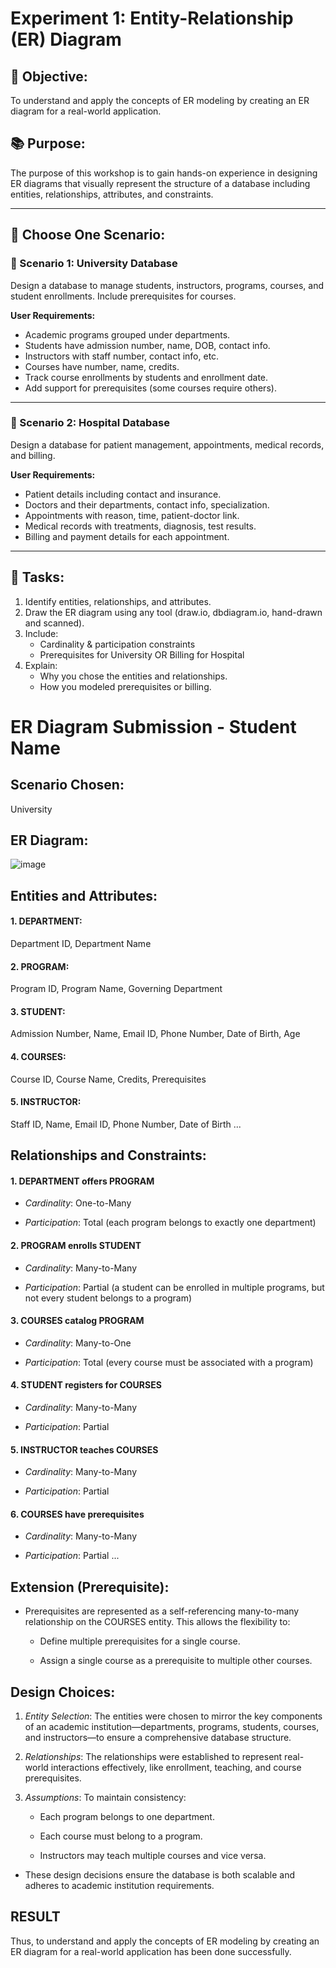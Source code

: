 # Experiment 1: Entity-Relationship (ER) Diagram

## 🎯 Objective:
To understand and apply the concepts of ER modeling by creating an ER diagram for a real-world application.

## 📚 Purpose:
The purpose of this workshop is to gain hands-on experience in designing ER diagrams that visually represent the structure of a database including entities, relationships, attributes, and constraints.

---

## 🧪 Choose One Scenario:

### 🔹 Scenario 1: University Database
Design a database to manage students, instructors, programs, courses, and student enrollments. Include prerequisites for courses.

**User Requirements:**
- Academic programs grouped under departments.
- Students have admission number, name, DOB, contact info.
- Instructors with staff number, contact info, etc.
- Courses have number, name, credits.
- Track course enrollments by students and enrollment date.
- Add support for prerequisites (some courses require others).

---

### 🔹 Scenario 2: Hospital Database
Design a database for patient management, appointments, medical records, and billing.

**User Requirements:**
- Patient details including contact and insurance.
- Doctors and their departments, contact info, specialization.
- Appointments with reason, time, patient-doctor link.
- Medical records with treatments, diagnosis, test results.
- Billing and payment details for each appointment.

---

## 📝 Tasks:
1. Identify entities, relationships, and attributes.
2. Draw the ER diagram using any tool (draw.io, dbdiagram.io, hand-drawn and scanned).
3. Include:
   - Cardinality & participation constraints
   - Prerequisites for University OR Billing for Hospital
4. Explain:
   - Why you chose the entities and relationships.
   - How you modeled prerequisites or billing.

# ER Diagram Submission - Student Name

## Scenario Chosen:
University

## ER Diagram:
![image](https://github.com/user-attachments/assets/43b176a4-1956-47ce-b6ae-5412f2725a7c)


## Entities and Attributes:
#### 1. DEPARTMENT: 
Department ID, Department Name

#### 2. PROGRAM: 
Program ID, Program Name, Governing Department

#### 3. STUDENT: 
Admission Number, Name, Email ID, Phone Number, Date of Birth, Age

#### 4. COURSES: 
Course ID, Course Name, Credits, Prerequisites

#### 5. INSTRUCTOR: 
Staff ID, Name, Email ID, Phone Number, Date of Birth
...

## Relationships and Constraints:
#### 1. DEPARTMENT offers PROGRAM

* _Cardinality_: One-to-Many

* _Participation_: Total (each program belongs to exactly one department)

#### 2. PROGRAM enrolls STUDENT

* _Cardinality_: Many-to-Many

* _Participation_: Partial (a student can be enrolled in multiple programs, but not every student belongs to a program)

#### 3. COURSES catalog PROGRAM

* _Cardinality_: Many-to-One

* _Participation_: Total (every course must be associated with a program)

#### 4. STUDENT registers for COURSES

* _Cardinality_: Many-to-Many

* _Participation_: Partial

#### 5. INSTRUCTOR teaches COURSES

* _Cardinality_: Many-to-Many

* _Participation_: Partial

#### 6. COURSES have prerequisites

* _Cardinality_: Many-to-Many

* _Participation_: Partial
...

## Extension (Prerequisite):
 * Prerequisites are represented as a self-referencing many-to-many relationship on the COURSES entity. This allows the flexibility to:

   * Define multiple prerequisites for a single course.

   * Assign a single course as a prerequisite to multiple other courses.


## Design Choices:
1. _Entity Selection_: The entities were chosen to mirror the key components of an academic institution—departments, programs, students, courses, and instructors—to ensure a comprehensive database structure.

2. _Relationships_: The relationships were established to represent real-world interactions effectively, like enrollment, teaching, and course prerequisites.

3. _Assumptions_: To maintain consistency:

   * Each program belongs to one department.

   * Each course must belong to a program.

   * Instructors may teach multiple courses and vice versa.

* These design decisions ensure the database is both scalable and adheres to academic institution requirements.

## RESULT
Thus, to understand and apply the concepts of ER modeling by creating an ER diagram for a real-world application has been done successfully.
